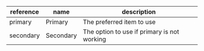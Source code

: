 | reference | name | description |
| --- | --- | --- |
| primary | Primary | The preferred item to use |
| secondary | Secondary | The option to use if primary is not working |
